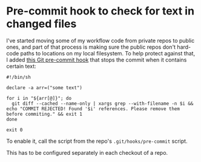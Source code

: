 # Pre-commit hook to check for text in changed files

I've started moving some of my workflow code from private repos to public ones, and part of that process is making sure the public repos don't hard-code paths to locations on my local filesystem.
To help protect against that, I added [this Git pre-commit hook](https://stackoverflow.com/a/54285525) that stops the commit when it contains certain text:

```shell
#!/bin/sh

declare -a arr=("some text")

for i in "${arr[@]}"; do
  git diff --cached --name-only | xargs grep --with-filename -n $i && echo "COMMIT REJECTED! Found '$i' references. Please remove them before commiting." && exit 1
done

exit 0
```

To enable it, call the script from the repo's `.git/hooks/pre-commit` script.

This has to be configured separately in each checkout of a repo.
